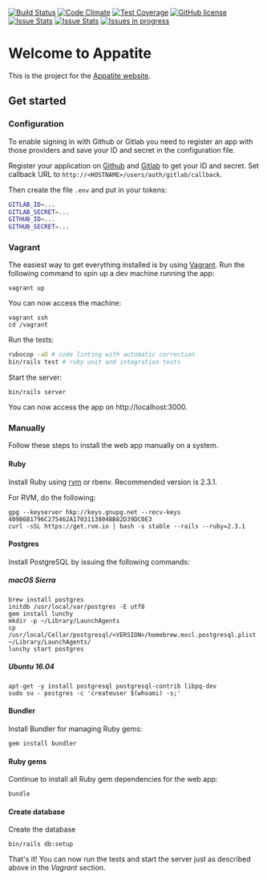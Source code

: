 [![Build Status](https://travis-ci.org/ephracis/appatite.svg?branch=master)](https://travis-ci.org/ephracis/appatite)
[![Code Climate](https://codeclimate.com/github/ephracis/appatite/badges/gpa.svg)](https://codeclimate.com/github/ephracis/appatite)
[![Test Coverage](https://codeclimate.com/github/ephracis/appatite/badges/coverage.svg)](https://codeclimate.com/github/ephracis/appatite/coverage)
[![GitHub license](https://img.shields.io/badge/license-GPLv3-blue.svg)](https://raw.githubusercontent.com/ephracis/appatite/master/LICENSE)
[![Issue Stats](http://www.issuestats.com/github/ephracis/appatite/badge/pr?style=flat)](http://www.issuestats.com/github/ephracis/appatite)
[![Issue Stats](http://www.issuestats.com/github/ephracis/appatite/badge/issue?style=flat)](http://www.issuestats.com/github/ephracis/appatite)
[![Issues in progress](https://badge.waffle.io/ephracis/appatite.svg?label=in%20progress&title=issues%20in%20progress)](http://waffle.io/ephracis/appatite)

# Welcome to Appatite

This is the project for the [Appatite website](appatite.herokuapp.com).

## Get started

### Configuration
To enable signing in with Github or Gitlab you need to register an app
with those providers and save your ID and secret in the configuration file.

Register your application on [Github](https://github.com/settings/developers)
and [Gitlab](https://gitlab.com/profile/applications) to get your ID and secret.
Set callback URL to `http://<HOSTNAME>/users/auth/gitlab/callback`.

Then create the file `.env` and put in your tokens:

```bash
GITLAB_ID=...
GITLAB_SECRET=...
GITHUB_ID=...
GITHUB_SECRET=...
```

### Vagrant
The easiest way to get everything installed is by using [Vagrant](vagrantup.com).
Run the following command to spin up a dev machine running the app:

    vagrant up

You can now access the machine:

    vagrant ssh
    cd /vagrant

Run the tests:

```bash
rubocop -aD # code linting with automatic correction
bin/rails test # ruby unit and integration tests
```

Start the server:

    bin/rails server

You can now access the app on http://localhost:3000.

### Manually
Follow these steps to install the web app manually on a system.

#### Ruby
Install Ruby using [rvm](http://rvm.io) or rbenv. Recommended version is 2.3.1.

For RVM, do the following:

    gpg --keyserver hkp://keys.gnupg.net --recv-keys 409B6B1796C275462A1703113804BB82D39DC0E3
    curl -sSL https://get.rvm.io | bash -s stable --rails --ruby=2.3.1

#### Postgres
Install PostgreSQL by issuing the following commands:

##### macOS Sierra

    brew install postgres
    initdb /usr/local/var/postgres -E utf8
    gem install lunchy
    mkdir -p ~/Library/LaunchAgents
    cp /usr/local/Cellar/postgresql/<VERSION>/homebrew.mxcl.postgresql.plist ~/Library/LaunchAgents/
    lunchy start postgres

##### Ubuntu 16.04

    apt-get -y install postgresql postgresql-contrib libpq-dev
    sudo su - postgres -c 'createuser $(whoami) -s;'

#### Bundler
Install Bundler for managing Ruby gems:

    gem install bundler

#### Ruby gems
Continue to install all Ruby gem dependencies for the web app:

    bundle

#### Create database
Create the database

    bin/rails db:setup

That's it! You can now run the tests and start the server just as described
above in the *Vagrant* section.
